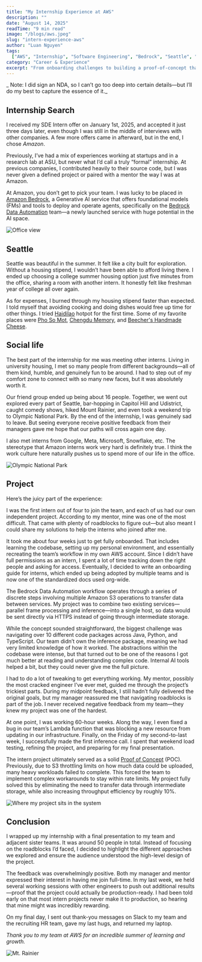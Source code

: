 ```yaml
---
title: "My Internship Experience at AWS"
description: ""
date: "August 14, 2025"
readTime: "9 min read"
image: "/blogs/aws.jpeg"
slug: "intern-experience-aws"
author: "Luan Nguyen"
tags:
  ["AWS", "Internship", "Software Engineering", "Bedrock", "Seattle", "Career"]
category: "Career & Experience"
excerpt: "From onboarding challenges to building a proof-of-concept that increased throughput by 10%, here's my complete AWS internship journey including project details, Seattle adventures, and key learnings."
---
```


_ Note: I did sign an NDA, so I can’t go too deep into certain details—but I’ll do my best to capture the essence of it._

## Internship Search

I received my SDE Intern offer on January 1st, 2025, and accepted it just three days later, even though I was still in the middle of interviews with other companies. A few more offers came in afterward, but in the end, I chose _Amazon_.

Previously, I’ve had a mix of experiences working at startups and in a research lab at ASU, but never what I’d call a truly “formal” internship. At previous companies, I contributed heavily to their source code, but I was never given a defined project or paired with a mentor the way I was at Amazon.

At Amazon, you don’t get to pick your team. I was lucky to be placed in [Amazon Bedrock](https://aws.amazon.com/bedrock/), a Generative AI service that offers foundational models (FMs) and tools to deploy and operate agents, specifically on the [Bedrock Data Automation](https://aws.amazon.com/bedrock/bda/) team—a newly launched service with huge potential in the AI space.

![Office view](/blogs/nitro.jpeg)

## Seattle

Seattle was beautiful in the summer. It felt like a city built for exploration. Without a housing stipend, I wouldn’t have been able to afford living there. I ended up choosing a college summer housing option just five minutes from the office, sharing a room with another intern. It honestly felt like freshman year of college all over again.

As for expenses, I burned through my housing stipend faster than expected. I told myself that avoiding cooking and doing dishes would free up time for other things. I tried [Haidilao](https://www.haidilao-inc.com/us) hotpot for the first time. Some of my favorite places were [Pho So Mot](https://www.yelp.com/biz/pho-so-1-seattle), [Chengdu Memory](https://www.chengdumemory.com/), and [Beecher's Handmade Cheese](https://beechershandmadecheese.com/).

## Social life

The best part of the internship for me was meeting other interns. Living in university housing, I met so many people from different backgrounds—all of them kind, humble, and genuinely fun to be around. I had to step out of my comfort zone to connect with so many new faces, but it was absolutely worth it.

Our friend group ended up being about 16 people. Together, we went out explored every part of Seattle, bar-hopping in Capitol Hill and Udistrict, caught comedy shows, hiked Mount Rainier, and even took a weekend trip to Olympic National Park. By the end of the internship, I was genuinely sad to leave. But seeing everyone receive positive feedback from their managers gave me hope that our paths will cross again one day.

I also met interns from Google, Meta, Microsoft, Snowflake, etc. The stereotype that Amazon interns work very hard is definitely true. I think the work culture here naturally pushes us to spend more of our life in the office.

![Olympic National Park](/blogs/olympic.jpeg)

## Project

Here’s the juicy part of the experience:

I was the first intern out of four to join the team, and each of us had our own independent project. According to my mentor, mine was one of the most difficult. That came with plenty of roadblocks to figure out—but also meant I could share my solutions to help the interns who joined after me.

It took me about four weeks just to get fully onboarded. That includes learning the codebase, setting up my personal environment, and essentially recreating the team’s workflow in my own AWS account. Since I didn’t have full permissions as an intern, I spent a lot of time tracking down the right people and asking for access. Eventually, I decided to write an onboarding guide for interns, which ended up being adopted by multiple teams and is now one of the standardized docs used org-wide.

The Bedrock Data Automation workflow operates through a series of discrete steps involving multiple Amazon S3 operations to transfer data between services. My project was to combine two existing services—parallel frame processing and inference—into a single host, so data would be sent directly via HTTPS instead of going through intermediate storage.

While the concept sounded straightforward, the biggest challenge was navigating over 10 different code packages across Java, Python, and TypeScript. Our team didn’t own the inference package, meaning we had very limited knowledge of how it worked. The abstractions within the codebase were intense, but that turned out to be one of the reasons I got much better at reading and understanding complex code. Internal AI tools helped a bit, but they could never give me the full picture.

I had to do a lot of tweaking to get everything working. My mentor, possibly the most cracked engineer I’ve ever met, guided me through the project’s trickiest parts. During my midpoint feedback, I still hadn’t fully delivered the original goals, but my manager reassured me that navigating roadblocks is part of the job. I never received negative feedback from my team—they knew my project was one of the hardest.

At one point, I was working 60-hour weeks. Along the way, I even fixed a bug in our team’s Lambda function that was blocking a new resource from updating in our infrastructure. Finally, on the Friday of my second-to-last week, I successfully made the first inference call. I spent that weekend load testing, refining the project, and preparing for my final presentation.

The intern project ultimately served as a solid [Proof of Concept](https://www.atlassian.com/work-management/project-management/proof-of-concept) (POC). Previously, due to S3 throttling limits on how much data could be uploaded, many heavy workloads failed to complete. This forced the team to implement complex workarounds to stay within rate limits. My project fully solved this by eliminating the need to transfer data through intermediate storage, while also increasing throughput efficiency by roughly 10%.

![Where my project sits in the system](/blogs/project.png)

## Conclusion

I wrapped up my internship with a final presentation to my team and adjacent sister teams. It was around 50 people in total. Instead of focusing on the roadblocks I’d faced, I decided to highlight the different approaches we explored and ensure the audience understood the high-level design of the project.

The feedback was overwhelmingly positive. Both my manager and mentor expressed their interest in having me join full-time. In my last week, we held several working sessions with other engineers to push out additional results—proof that the project could actually be production-ready. I had been told early on that most intern projects never make it to production, so hearing that mine might was incredibly rewarding.

On my final day, I sent out thank-you messages on Slack to my team and the recruiting HR team, gave my last hugs, and returned my laptop.

_Thank you to my team at AWS for an incredible summer of learning and growth._

![Mt. Rainier](/blogs/rainier.jpeg)
